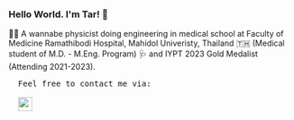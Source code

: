 ### Hello World. I'm Tar! 👋

🌱✨ A wannabe physicist doing engineering in medical school at Faculty of Medicine Ramathibodi Hospital, Mahidol Univeristy, Thailand 🇹🇭 (Medical student of M.D. - M.Eng. Program) 🩺 and IYPT 2023 Gold Medalist (Attending 2021-2023). 
<pre>
  Feel free to contact me via:

  <img src="https://uxwing.com/wp-content/themes/uxwing/download/brands-and-social-media/discord-square-color-icon.png" width="25px">
  
</pre>


<!--
**Taruniro/Taruniro** is a ✨ _special_ ✨ repository because its `README.md` (this file) appears on your GitHub profile.

Here are some ideas to get you started:

- 🔭 I’m currently working on ...
- 🌱 I’m currently learning ...
- 👯 I’m looking to collaborate on ...
- 🤔 I’m looking for help with ...
- 💬 Ask me about ...
- 📫 How to reach me: ...
- 😄 Pronouns: ...
- ⚡ Fun fact: ...
-->
